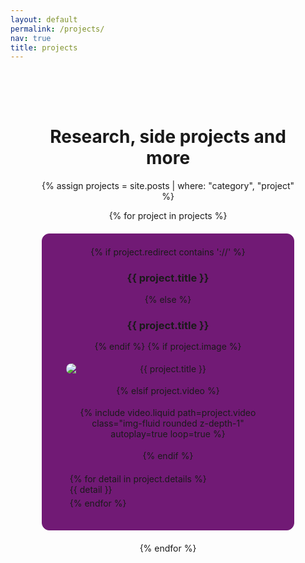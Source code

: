 ```yaml
---
layout: default
permalink: /projects/
nav: true
title: projects
---
```


<div class="projects-container" style="text-align: center;">

  <h1 class="projects-title">Research, side projects and more</h1>

  {% assign projects = site.posts | where: "category", "project" %}
  <!--{% for project in projects %}
   Debug: Output the title of each project 
  {{ project.title }}
  {% endfor %} -->
  <div class="projects-grid">
    {% for project in projects %}
      <div class="project-box">
      {% if project.redirect contains '://' %}
          <h3> 
          <a class="project-title" href="{{ project.redirect }}" target="_blank">{{ project.title }}</a>
          </h3>
      {% else %}
        <h3 class="project-title">{{ project.title }}</h3>
      {% endif %}
      {% if project.image %}
          <img class="project-image" src="{{ project.image | relative_url }}" alt="{{ project.title }}">
      {% elsif project.video %}
            <div class="project-video">
            {% include video.liquid path=project.video class="img-fluid rounded z-depth-1" autoplay=true loop=true %}
            </div>
        {% endif %}
        <ul class="project-details">
          {% for detail in project.details %}
            <li>{{ detail }}</li>
          {% endfor %}
        </ul>
      </div>
    {% endfor %}
  </div>

</div>

<style>
  .projects-container {
    max-width: 1200px;
    margin: 0 auto;
    padding: 50px;
  }
  .projects-grid {
    display: grid;
    grid-template-columns: 1fr;
    gap: 20px;
  }
  .project-box {
    border: 1px solid #711A75;
    padding: 20px;
    border-radius: 12px;
    background-color: #711A75;
    word-wrap: break-word;
    overflow-wrap: break-word;
    box-sizing: border-box;
    min-width: 0;
  }
  .project-title {
    margin-bottom: 15px;
  }
  .project-subtitle {
    margin-bottom: 10px;
  }
  .project-title  {
    color: inherit; /* This makes the link color the same as the surrounding text */
    text-decoration: none; /* This removes the underline from the link */
  }
  .project-title:hover {
    color: #0096D6; /* This changes the link color on hover */
    text-decoration: underline; /* This adds an underline on hover */
  }
  .project-details {
    list-style: none;
    text-align: left;
    margin-top: 20px;
    padding-right: 20px;
    word-wrap: break-word;
    overflow-wrap: break-word;
  }
  ul.project-details li a {
  color: inherit; /* This makes the link color the same as the surrounding text */
  text-decoration: none; /* This removes the underline from the link */
  }
  ul.project-details li a:hover {
  color: #0096D6; /* This changes the link color on hover */
  text-decoration: underline; /* This adds an underline on hover */
  }
  .project-details li {
    margin-bottom: 5px;
  }
  .project-video {
    max-width: 90%;
    height: auto;
    margin: 5% auto;
    border-radius: 12px;
  }
  .project-video video {
    max-width: 100%;
    height: auto;
    border-radius: 12px;
  }
  .project-image {
    max-width: 90%;
    height: auto;
    margin: 5% auto;
    border-radius: 12px;
    display: block;
  }
</style>
